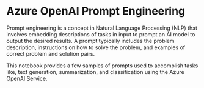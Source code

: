 # Azure OpenAI Prompt Engineering

Prompt engineering is a concept in Natural Language Processing (NLP) that involves embedding descriptions of tasks in input to prompt an AI model to output the desired results.  A prompt typically includes the problem description, instructions on how to solve the problem, and examples of correct problem and solution pairs.

This notebook provides a few samples of prompts used to accomplish tasks like, text generation, summarization, and classification using the Azure OpenAI Service.
